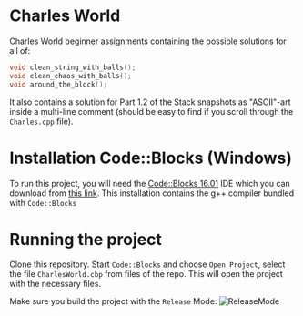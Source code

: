 # Charles World 
Charles World beginner assignments containing the possible solutions for all of:
```c++
void clean_string_with_balls();
void clean_chaos_with_balls();
void around_the_block();
```
It also contains a solution for Part 1.2 of the Stack snapshots as "ASCII"-art inside a multi-line comment (should be easy to find if you scroll through the `Charles.cpp` file).

# Installation Code::Blocks (Windows)
To run this project, you will need the [Code::Blocks 16.01](http://www.codeblocks.org/) IDE which you can download from [this link](sourceforge.net/projects/codeblocks/files/Binaries/16.01/Windows/codeblocks-16.01mingw-setup.exe). This installation contains the g++ compiler bundled with `Code::Blocks`

# Running the project
Clone this repository. Start `Code::Blocks` and choose `Open Project`, select the file `CharlesWorld.cbp` from files of the repo. This will open the project with the necessary files. 

Make sure you build the project with the `Release` Mode:
![ReleaseMode](https://user-images.githubusercontent.com/13316248/30153590-70bf8ab6-93b7-11e7-9c70-bd4272df43a2.png)

